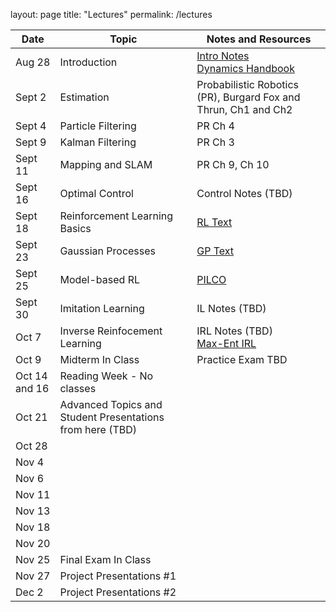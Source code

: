 layout: page
title: "Lectures"
permalink: /lectures

| Date | Topic | Notes and Resources | 
| --- | --- | --- | 
| Aug 28 | Introduction | [Intro Notes](https://edstem.org/us/courses/85120/resources?download=75152) <br> [Dynamics Handbook](https://users.dimi.uniud.it/~antonio.dangelo/Robotica/2018/helper/Handbook-dynamics.pdf) | 
| Sept 2 | Estimation | Probabilistic Robotics (PR), Burgard Fox and Thrun, Ch1 and Ch2 |
| Sept 4 | Particle Filtering | PR Ch 4 |
| Sept 9 | Kalman Filtering | PR Ch 3 |
| Sept 11 | Mapping and SLAM | PR Ch 9, Ch 10 |
| Sept 16 | Optimal Control | Control Notes (TBD) |
| Sept 18 | Reinforcement Learning Basics | [RL Text](http://www.incompleteideas.net/book/the-book-2nd.html) |
| Sept 23 | Gaussian Processes | [GP Text](https://gaussianprocess.org/gpml/chapters/RW.pdf) |
| Sept 25 | Model-based RL | [PILCO](https://arxiv.org/abs/1502.02860) |
| Sept 30 | Imitation Learning | IL Notes (TBD) |
| Oct 7 | Inverse Reinfocement Learning | IRL Notes (TBD) <br> [Max-Ent IRL](https://cdn.aaai.org/AAAI/2008/AAAI08-227.pdf)|
| Oct 9 | Midterm In Class | Practice Exam TBD |
| Oct 14 and 16 | Reading Week - No classes | |
| Oct 21 | Advanced Topics and Student Presentations from here (TBD) | |
| Oct 28 | | |
| Nov 4 | | |
| Nov 6 | | | 
| Nov 11 | | |
| Nov 13 | | |
| Nov 18 | | |
| Nov 20 | | |
| Nov 25 | Final Exam In Class | |
| Nov 27 |  Project Presentations #1 | |
| Dec 2 | Project Presentations #2 | |





